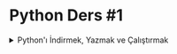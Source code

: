 # Python Ders #1

<details> 
<summary>
Python'ı İndirmek, Yazmak ve Çalıştırmak
</summary>

    Python'ı yazmak için öncelikle bilgisayarınızda python3 olup olmadığını kontrol etmeniz gerekiyor. 

    Bunu yapmak da çok basit.

### Windows'a python 3'ü indirmek

    Öncelikle Windows + Pause/Break tuş kombinasyonlarına basarak bilgisayarınızın Windows'un 32-bit versyionunu mu 64-bit versiyonu mu çalıştırdığını kontrol edin. Bu size Sistem bilgisini açacak. Açılan bu pencerede "Sistem tipi" satırına bakın. Windows için Python'ı indirmek için resmi siteyi ziyaret edebilirsiniz: [https://www.python.org/downloads/windows/](https://www.python.org/downloads/windows/). "Son Python 3 Sürümü - Python x.x.x" bağlantısına tıklayın. Eğer bilgisayarınız 64-bit versiyon Windows çalıştırıyorsa, Windows x86-64 çalıştırılabilir yükleyici'yi indirin. Değilse, Windows x86 çalıştırılabilir yükleyici'yi indirin. Yükleyiciyi indirdikten sonra, çalıştırmalısınız (üzerine çift tıklayarak) ve oradaki talimatları takip etmelisiniz.

    Dikkat edilmesi gereken bir şey: Yükleme esnasında "Setup" ("Kur") işaretli bir pencere farkedeceksiniz. "Add Python 3.6 to PATH" ("PATH'e Python 3.6'yı ekle) kutucuğunun işaretli olduğundan emin olun ve aşağıda gösterildiği gibi "Install Now" ("Şimdi Yükle") 'a tıklayın:
    
    RESİM

    Önümüzdeki adımlarda, Windows Komut Satırını kullanıyor olacaksınız (ki ayrıca bahsedeceğiz). Şimdilik, bazı komutlar girmeniz gerekirse, Başlat menüsüne gidin ve arama alanına "Komut istemi" yazıp enter'a basın. (Windows'un eski sürümlerinde, komut satırını Başlat menüsü → Windows sistemi → Komut istemi ile başlatabilirsin.) Ayrıca "Çalıştır" penceresi açılana kadar Windows tuşunu basılı tutup "R"-tuşuna basabilirsin. Komut Satırı'nı açmak için, "cmd" yazın ve "Çalıştır" penceresinde enter'a basın.

    Daha sonraki kısımlar bütün işletim sistemlerinde ortak olduğundan en aşağı inerek bir sonraki adıma bakabilirsiniz.

 ### Python'ı Debian ve Ubuntu'ya yüklemek

    Bir terminal açıp sudo apt install python3.6 yazıp enter'a basarak kullanabilirsiniz.

### Python'ı Mac OS'e Kurmak

    Python kurulum dosyasını indirmek için resmi siteye gitmelisiniz: [https://www.python.org/downloads/release/python-361/](https://www.python.org/downloads/release/python-361/)

    - *Mac OS X yükleyici* dosyasını indirin,
    - *python-3.6.1-macosx10.6.pkg* 'a çift tıklayarak yükleyiciyi çalıştırın.

    Komut istemini açıp python3 komutunu çalıştırarak yüklemenin başarılı olup olmadığını doğrulayabilirsiniz:

    python3 --version

    Not: Eğer Windows kullanıyorsanız ve python3 bulunamadı hatasını alıyorsanız, python (3 olmadan) komutunu deneyin ve Python 3.6 sürümlerinin olup olmadığını kontrol edin.
    </details>
